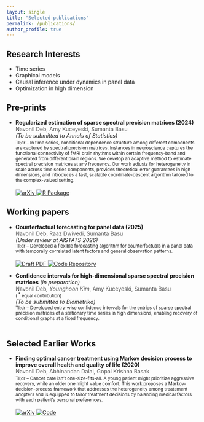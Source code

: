 ```yaml
---
layout: single
title: "Selected publications"
permalink: /publications/
author_profile: true
---
```


## Research Interests

* Time series
* Graphical models
* Causal inference under dynamics in panel data
* Optimization in high dimension

## Pre-prints

* <span style="font-weight:bold">Regularized estimation of sparse spectral precision matrices (2024)</span><br>
  <span style="color:#555">Navonil Deb, Amy Kuceyeski, Sumanta Basu</span><br>
  <em>(To be submitted to Annals of Statistics)</em><br>
  <small>
  Tl;dr – In time series, conditional dependence structure among different components are captured by spectral precision matrices. Instances in neuroscience captures the functional connectivity of fMRI brain rhythms within certain frequency-band and generated from different brain regions. We develop an adaptive method to estimate spectral precision matrices at any frequency. Our work adjusts for heterogeneity in scale across time series components, provides theoretical error guarantees in high dimensions, and introduces a fast, scalable coordinate-descent algorithm tailored to the complex-valued setting.
  </small><br><br>
  <a href="https://doi.org/10.48550/arXiv.2401.11128">
    <img src="https://img.shields.io/badge/arXiv-2401.11128-b31b1b?logo=arxiv&logoColor=white" alt="arXiv" />
  </a>
  <a href="https://github.com/navonildeb/cxreg">
    <img src="https://img.shields.io/badge/R%20Package-cxreg-276DC3?logo=r&logoColor=white" alt="R Package" />
  </a>

## Working papers

* <span style="font-weight:bold">Counterfactual forecasting for panel data (2025)</span><br>
  <span style="color:#555">Navonil Deb, Raaz Dwivedi, Sumanta Basu</span><br>
  <em>(Under review at AISTATS 2026)</em><br>
  <small>
  Tl;dr – Developed a flexible forecasting algorithm for counterfactuals in a panel data with temporally correlated latent factors and general observation patterns.
  </small><br><br>
  <a href="/_publications/focus_preprint.pdf">
    <img src="https://img.shields.io/badge/Draft-PDF-8A2BE2?logo=adobeacrobatreader&logoColor=white" alt="Draft PDF" />
  </a>
  <a href="https://github.com/navonildeb/focus">
    <img src="https://img.shields.io/badge/Code-FoCuS-181717?logo=github&logoColor=white" alt="Code Repository" />
  </a>

* <span style="font-weight:bold">Confidence intervals for high-dimensional sparse spectral precision matrices</span> <em>(In preparation)</em><br>
  <span style="color:#555">Navonil Deb<sup>*</sup>, Younghoon Kim<sup>*</sup>, Amy Kuceyeski, Sumanta Basu</span>  
  <small>( <sup>*</sup> equal contribution)</small><br>
  <em>(To be submitted to Biometrika)</em><br>
  <small>
  Tl;dr – Developed entry-wise confidence intervals for the entries of sparse spectral precision matrices of a stationary time series in high dimensions, enabling recovery of conditional graphs at a fixed frequency.
  </small><br><br>



## Selected Earlier Works

* <span style="font-weight:bold">Finding optimal cancer treatment using Markov decision process to improve overall health and quality of life (2020)</span><br>
  <span style="color:#555">Navonil Deb, Abhinandan Dalal, Gopal Krishna Basak</span><br>
  <small>
  Tl;dr – Cancer care isn’t one-size-fits-all. A young patient might prioritize aggressive recovery, while an older one might value comfort. This work proposes a Markov-decision-process framework that addresses the heterogeneity among treatement adopters and is equipped to tailor treatment decisions by balancing medical factors with each patient’s personal preferences.
  </small><br><br>
  <a href="https://doi.org/10.48550/arXiv.2011.13960">
    <img src="https://img.shields.io/badge/arXiv-2011.13960-b31b1b?logo=arxiv&logoColor=white" alt="arXiv" />
  </a>
  <a href="https://github.com/navonildeb/MDP-and-QOL-in-Cancer-Treatment">
    <img src="https://img.shields.io/badge/Code-MDP--QOL-181717?logo=github&logoColor=white" alt="Code" />
  </a>
